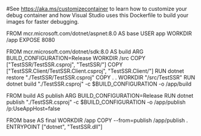 #See https://aka.ms/customizecontainer to learn how to customize your debug container and how Visual Studio uses this Dockerfile to build your images for faster debugging.

FROM mcr.microsoft.com/dotnet/aspnet:8.0 AS base
USER app
WORKDIR /app
EXPOSE 8080

FROM mcr.microsoft.com/dotnet/sdk:8.0 AS build
ARG BUILD_CONFIGURATION=Release
WORKDIR /src
COPY ["TestSSR/TestSSR.csproj", "TestSSR/"]
COPY ["TestSSR.Client/TestSSR.Client.csproj", "TestSSR.Client/"]
RUN dotnet restore "./TestSSR/TestSSR.csproj"
COPY . .
WORKDIR "/src/TestSSR"
RUN dotnet build "./TestSSR.csproj" -c $BUILD_CONFIGURATION -o /app/build

FROM build AS publish
ARG BUILD_CONFIGURATION=Release
RUN dotnet publish "./TestSSR.csproj" -c $BUILD_CONFIGURATION -o /app/publish /p:UseAppHost=false

FROM base AS final
WORKDIR /app
COPY --from=publish /app/publish .
ENTRYPOINT ["dotnet", "TestSSR.dll"]
